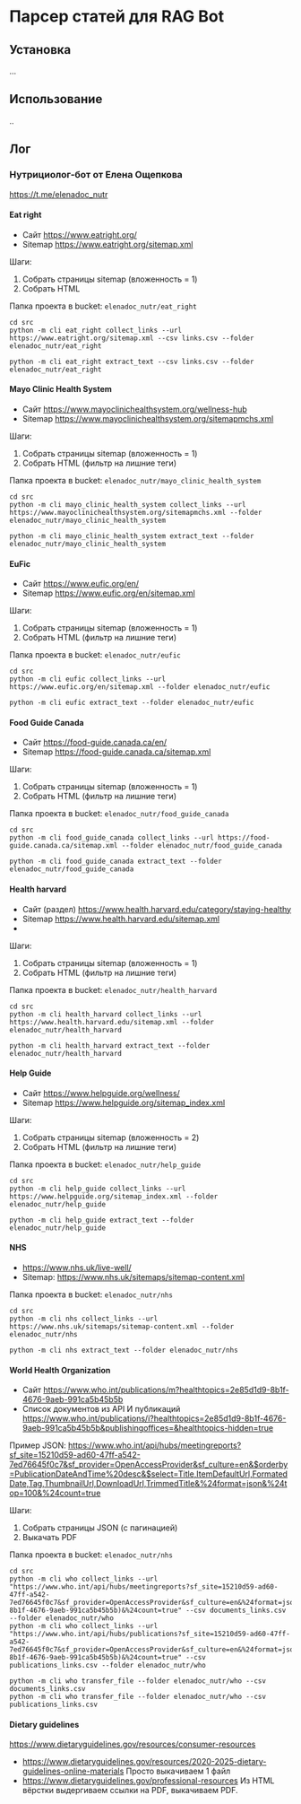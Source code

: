 # Парсер статей для RAG Bot

## Установка

...

## Использование

..

## Лог

### Нутрициолог-бот от Елена Ощепкова

https://t.me/elenadoc_nutr

#### Eat right

- Сайт https://www.eatright.org/
- Sitemap https://www.eatright.org/sitemap.xml

Шаги:

1. Собрать страницы sitemap (вложенность = 1)
2. Собрать HTML

Папка проекта в bucket: `elenadoc_nutr/eat_right`

```shell
cd src
python -m cli eat_right collect_links --url https://www.eatright.org/sitemap.xml --csv links.csv --folder elenadoc_nutr/eat_right
```

```shell
python -m cli eat_right extract_text --csv links.csv --folder elenadoc_nutr/eat_right
```

#### Mayo Clinic Health System

- Сайт https://www.mayoclinichealthsystem.org/wellness-hub
- Sitemap  https://www.mayoclinichealthsystem.org/sitemapmchs.xml

Шаги:

1. Собрать страницы sitemap (вложенность = 1)
2. Собрать HTML (фильтр на лишние теги)

Папка проекта в bucket: `elenadoc_nutr/mayo_clinic_health_system`

```shell
cd src
python -m cli mayo_clinic_health_system collect_links --url https://www.mayoclinichealthsystem.org/sitemapmchs.xml --folder elenadoc_nutr/mayo_clinic_health_system
```

```shell
python -m cli mayo_clinic_health_system extract_text --folder elenadoc_nutr/mayo_clinic_health_system
```

#### EuFic

- Сайт https://www.eufic.org/en/
- Sitemap  https://www.eufic.org/en/sitemap.xml

Шаги:

1. Собрать страницы sitemap (вложенность = 1)
2. Собрать HTML (фильтр на лишние теги)

Папка проекта в bucket: `elenadoc_nutr/eufic`

```shell
cd src
python -m cli eufic collect_links --url https://www.eufic.org/en/sitemap.xml --folder elenadoc_nutr/eufic
```

```shell
python -m cli eufic extract_text --folder elenadoc_nutr/eufic
```

#### Food Guide Canada

- Сайт https://food-guide.canada.ca/en/
- Sitemap  https://food-guide.canada.ca/sitemap.xml

Шаги:

1. Собрать страницы sitemap (вложенность = 1)
2. Собрать HTML (фильтр на лишние теги)

Папка проекта в bucket: `elenadoc_nutr/food_guide_canada`

```shell
cd src
python -m cli food_guide_canada collect_links --url https://food-guide.canada.ca/sitemap.xml --folder elenadoc_nutr/food_guide_canada
```

```shell
python -m cli food_guide_canada extract_text --folder elenadoc_nutr/food_guide_canada
```

#### Health harvard

- Сайт (раздел) https://www.health.harvard.edu/category/staying-healthy
- Sitemap https://www.health.harvard.edu/sitemap.xml
-

Шаги:

1. Собрать страницы sitemap (вложенность = 1)
2. Собрать HTML (фильтр на лишние теги)

Папка проекта в bucket: `elenadoc_nutr/health_harvard`

```shell
cd src
python -m cli health_harvard collect_links --url https://www.health.harvard.edu/sitemap.xml --folder elenadoc_nutr/health_harvard
```

```shell
python -m cli health_harvard extract_text --folder elenadoc_nutr/health_harvard
```

#### Help Guide
- Сайт https://www.helpguide.org/wellness/
- Sitemap https://www.helpguide.org/sitemap_index.xml

Шаги:
1. Собрать страницы sitemap (вложенность = 2)
2. Собрать HTML (фильтр на лишние теги)

Папка проекта в bucket: `elenadoc_nutr/help_guide`

```shell
cd src
python -m cli help_guide collect_links --url https://www.helpguide.org/sitemap_index.xml --folder elenadoc_nutr/help_guide
```

```shell
python -m cli help_guide extract_text --folder elenadoc_nutr/help_guide
```

#### NHS
- https://www.nhs.uk/live-well/
- Sitemap: https://www.nhs.uk/sitemaps/sitemap-content.xml

Папка проекта в bucket: `elenadoc_nutr/nhs`

```shell
cd src
python -m cli nhs collect_links --url https://www.nhs.uk/sitemaps/sitemap-content.xml --folder elenadoc_nutr/nhs
```

```shell
python -m cli nhs extract_text --folder elenadoc_nutr/nhs
```

#### World Health Organization
- Сайт https://www.who.int/publications/m?healthtopics=2e85d1d9-8b1f-4676-9aeb-991ca5b45b5b
- Список документов из API И публикаций https://www.who.int/publications/i?healthtopics=2e85d1d9-8b1f-4676-9aeb-991ca5b45b5b&publishingoffices=&healthtopics-hidden=true

Пример JSON:
https://www.who.int/api/hubs/meetingreports?sf_site=15210d59-ad60-47ff-a542-7ed76645f0c7&sf_provider=OpenAccessProvider&sf_culture=en&$orderby=PublicationDateAndTime%20desc&$select=Title,ItemDefaultUrl,FormatedDate,Tag,ThumbnailUrl,DownloadUrl,TrimmedTitle&%24format=json&%24top=100&%24count=true

Шаги:
1. Собрать страницы JSON (с пагинацией)
2. Выкачать PDF

Папка проекта в bucket: `elenadoc_nutr/nhs`

```shell
cd src
python -m cli who collect_links --url "https://www.who.int/api/hubs/meetingreports?sf_site=15210d59-ad60-47ff-a542-7ed76645f0c7&sf_provider=OpenAccessProvider&sf_culture=en&%24format=json&%24filter=healthtopics%2Fany(a%3Aa%20eq%202e85d1d9-8b1f-4676-9aeb-991ca5b45b5b)&%24count=true" --csv documents_links.csv --folder elenadoc_nutr/who
python -m cli who collect_links --url "https://www.who.int/api/hubs/publications?sf_site=15210d59-ad60-47ff-a542-7ed76645f0c7&sf_provider=OpenAccessProvider&sf_culture=en&%24format=json&%24filter=healthtopics%2Fany(a%3Aa%20eq%202e85d1d9-8b1f-4676-9aeb-991ca5b45b5b)&%24count=true" --csv publications_links.csv --folder elenadoc_nutr/who
```

```shell
python -m cli who transfer_file --folder elenadoc_nutr/who --csv documents_links.csv
python -m cli who transfer_file --folder elenadoc_nutr/who --csv publications_links.csv
```

#### Dietary guidelines
https://www.dietaryguidelines.gov/resources/consumer-resources
- https://www.dietaryguidelines.gov/resources/2020-2025-dietary-guidelines-online-materials Просто выкачиваем 1 файл
- https://www.dietaryguidelines.gov/professional-resources Из HTML вёрстки выдергиваем ссылки на PDF, выкачиваем PDF.

